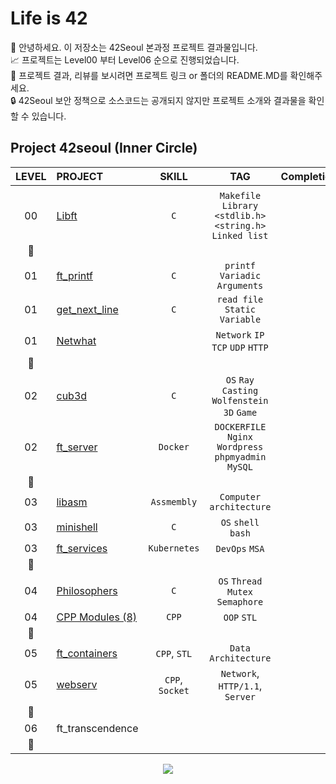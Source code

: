 # Life is 42

🤚 안녕하세요. 이 저장소는 42Seoul 본과정 프로젝트 결과물입니다.  
📈 프로젝트는 Level00 부터 Level06 순으로 진행되었습니다.  
🔗 프로젝트 결과, 리뷰를 보시려면 프로젝트 링크 or 폴더의 README.MD를 확인해주세요.  
🔒 42Seoul 보안 정책으로 소스코드는 공개되지 않지만 프로젝트 소개와 결과물을 확인할 수 있습니다.  


## Project 42seoul (Inner Circle)
|LEVEL	|PROJECT							|SKILL			|TAG													| Completion 				|
|:-:	|:--								|:-:			|:-:													|--:						|
|		|									|				|														|							|
|00		|[Libft](./libft) 					|`C`			|`Makefile` `Library` `<stdlib.h>` `<string.h>` `Linked list`|:white_check_mark:	|
|:star2:|									|				|														| 							|
|01		|[ft_printf](./ft_printf) 			|`C`			|`printf` `Variadic Arguments`							|:white_check_mark:			|
|01		|[get_next_line](./get_next_line)	|`C`			|`read file` `Static Variable`							|:white_check_mark:			|
|01		|[Netwhat](./Netwhat) 				|				|`Network` `IP` `TCP` `UDP` `HTTP`						|:white_check_mark:			|
|:star2:|									|				|														|							|
|02		|[cub3d](./cub3d) 					|`C`			|`OS` `Ray Casting` `Wolfenstein 3D` `Game` 			|:white_check_mark:			|
|02		|[ft_server](./ft_server) 			|`Docker`		|`DOCKERFILE` `Nginx` `Wordpress` `phpmyadmin` `MySQL`	|:white_check_mark:			|
|:star2:|									|				|														|							|
|03		|[libasm](./libasm) 				|`Assmembly`	|`Computer architecture`								|:white_check_mark:			|
|03		|[minishell](./minishell) 			|`C`			|`OS` `shell` `bash`  									|:white_check_mark:			|
|03		|[ft_services](./ft_services)	 	|`Kubernetes`	|`DevOps` `MSA` 										|:white_check_mark:			|
|:star2:|									|				|														|							|
|04		|[Philosophers](./Philosophers) 	|`C`			|`OS` `Thread` `Mutex` `Semaphore`						|:white_check_mark:			|
|04		|[CPP Modules (8)](./CPPModule08) |`CPP`			|`OOP` `STL`											|:white_check_mark:		|
|:star2:|									|				|														|							|
|05		|[ft_containers](./ft_containers) 	|`CPP`, `STL`	|`Data Architecture`									|:white_check_mark:		|
|05		|[webserv](./Webserv) 				|`CPP`, `Socket`|`Network`, `HTTP/1.1`, `Server` 						|:white_check_mark:		|
|:star2:|									|				|														|							|
|06		|ft_transcendence 					|				|														|:black_square_button:		|
|:star2:|									|				|														|							|


<div align=center>

<a href="https://hits.seeyoufarm.com"><img src="https://hits.seeyoufarm.com/api/count/incr/badge.svg?url=https%3A%2F%2Fgithub.com%2Fku-kim%2FProject_42seoul&count_bg=%2379C83D&title_bg=%23555555&icon=&icon_color=%23E7E7E7&title=hits&edge_flat=false"/></a>

</div>
